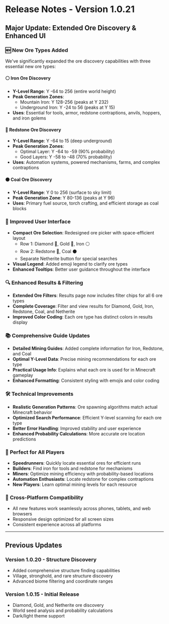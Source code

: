 # Release Notes - Version 1.0.21
## Major Update: Extended Ore Discovery & Enhanced UI

### 🆕 New Ore Types Added
We've significantly expanded the ore discovery capabilities with three essential new ore types:

#### ⚪ **Iron Ore Discovery**
- **Y-Level Range**: Y -64 to 256 (entire world height)
- **Peak Generation Zones**:
  - Mountain Iron: Y 128-256 (peaks at Y 232)
  - Underground Iron: Y -24 to 56 (peaks at Y 15)
- **Uses**: Essential for tools, armor, redstone contraptions, anvils, hoppers, and iron golems

#### 🔴 **Redstone Ore Discovery**
- **Y-Level Range**: Y -64 to 15 (deep underground)
- **Peak Generation Zones**:
  - Optimal Layer: Y -64 to -59 (90% probability)
  - Good Layers: Y -58 to -48 (70% probability)
- **Uses**: Automation systems, powered mechanisms, farms, and complex contraptions

#### ⚫ **Coal Ore Discovery**
- **Y-Level Range**: Y 0 to 256 (surface to sky limit)
- **Peak Generation Zone**: Y 80-136 (peaks at Y 96)
- **Uses**: Primary fuel source, torch crafting, and efficient storage as coal blocks

### 🎨 **Improved User Interface**
- **Compact Ore Selection**: Redesigned ore picker with space-efficient layout
  - Row 1: Diamond 💎, Gold 🏅, Iron ⚪
  - Row 2: Redstone 🔴, Coal ⚫
  - Separate Netherite button for special searches
- **Visual Legend**: Added emoji legend to clarify ore types
- **Enhanced Tooltips**: Better user guidance throughout the interface

### 🔍 **Enhanced Results & Filtering**
- **Extended Ore Filters**: Results page now includes filter chips for all 6 ore types
- **Complete Coverage**: Filter and view results for Diamond, Gold, Iron, Redstone, Coal, and Netherite
- **Improved Color Coding**: Each ore type has distinct colors in results display

### 📚 **Comprehensive Guide Updates**
- **Detailed Mining Guides**: Added complete information for Iron, Redstone, and Coal
- **Optimal Y-Level Data**: Precise mining recommendations for each ore type
- **Practical Usage Info**: Explains what each ore is used for in Minecraft gameplay
- **Enhanced Formatting**: Consistent styling with emojis and color coding

### 🛠 **Technical Improvements**
- **Realistic Generation Patterns**: Ore spawning algorithms match actual Minecraft behavior
- **Optimized Search Performance**: Efficient Y-level scanning for each ore type
- **Better Error Handling**: Improved stability and user experience
- **Enhanced Probability Calculations**: More accurate ore location predictions

### 🎯 **Perfect for All Players**
- **Speedrunners**: Quickly locate essential ores for efficient runs
- **Builders**: Find iron for tools and redstone for mechanisms
- **Miners**: Optimize mining efficiency with probability-based locations
- **Automation Enthusiasts**: Locate redstone for complex contraptions
- **New Players**: Learn optimal mining levels for each resource

### 📱 **Cross-Platform Compatibility**
- All new features work seamlessly across phones, tablets, and web browsers
- Responsive design optimized for all screen sizes
- Consistent experience across all platforms

---

## Previous Updates

### Version 1.0.20 - Structure Discovery
- Added comprehensive structure finding capabilities
- Village, stronghold, and rare structure discovery
- Advanced biome filtering and coordinate ranges

### Version 1.0.15 - Initial Release
- Diamond, Gold, and Netherite ore discovery
- World seed analysis and probability calculations
- Dark/light theme support